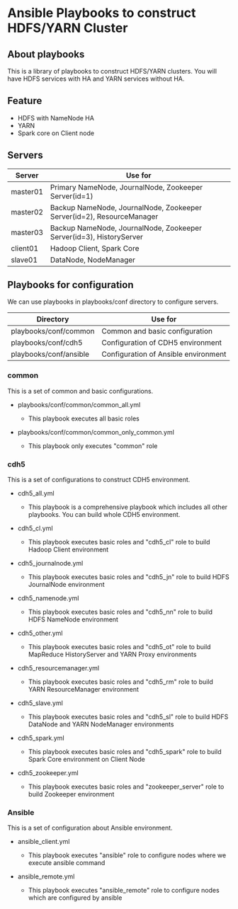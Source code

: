 # Ansible Playbooks to construct HDFS/YARN Cluster

## About playbooks

This is a library of playbooks to construct HDFS/YARN clusters.
You will have HDFS services with HA and YARN services without HA.

## Feature

* HDFS with NameNode HA
* YARN
* Spark core on Client node

## Servers

Server | Use for
--- | ---
master01 | Primary NameNode, JournalNode, Zookeeper Server(id=1)
master02 | Backup NameNode, JournalNode, Zookeeper Server(id=2), ResourceManager
master03 | Backup NameNode, JournalNode, Zookeeper Server(id=3), HistoryServer
client01 | Hadoop Client, Spark Core
slave01 | DataNode, NodeManager

## Playbooks for configuration

We can use playbooks in playbooks/conf directory to configure servers.

Directory | Use for
--- | ---
playbooks/conf/common | Common and basic configuration
playbooks/conf/cdh5 | Configuration of CDH5 environment
playbooks/conf/ansible | Configuration of Ansible environment

### common

This is a set of common and basic configurations.

* playbooks/conf/common/common_all.yml

  * This playbook executes all basic roles

* playbooks/conf/common/common_only_common.yml

  * This playbook only executes "common" role

### cdh5

This is a set of configurations to construct CDH5 environment.

* cdh5_all.yml

  * This playbook is a comprehensive playbook which includes all other playbooks.
    You can build whole CDH5 environment.

* cdh5_cl.yml

  * This playbook executes basic roles and "cdh5_cl" role to build Hadoop Client environment

* cdh5_journalnode.yml

  * This playbook executes basic roles and "cdh5_jn" role to build HDFS JournalNode environment

* cdh5_namenode.yml

  * This playbook executes basic roles and "cdh5_nn" role to build HDFS NameNode environment

* cdh5_other.yml

  * This playbook executes basic roles and "cdh5_ot" role to build MapReduce HistoryServer and YARN Proxy environments

* cdh5_resourcemanager.yml

  * This playbook executes basic roles and "cdh5_rm" role to build YARN ResourceManager environment

* cdh5_slave.yml

  * This playbook executes basic roles and "cdh5_sl" role to build HDFS DataNode and YARN NodeManager environments

* cdh5_spark.yml

  * This playbook executes basic roles and "cdh5_spark" role to build Spark Core environment on Client Node

* cdh5_zookeeper.yml

  * This playbook executes basic roles and "zookeeper_server" role to build Zookeeper environment

### Ansible

This is a set of configuration about Ansible environment.

* ansible_client.yml

  * This playbook executes "ansible" role to configure nodes where we execute ansible command

* ansible_remote.yml

  * This playbook executes "ansible_remote" role to configure nodes which are configured by ansible

